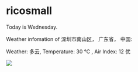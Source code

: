 # ricosmall

Today is Wednesday.

Weather infomation of 深圳市南山区， 广东省， 中国: 

Weather: 多云, Temperature: 30 ℃ , Air Index: 12 优

<img src="https://github-readme-stats.vercel.app/api?username=ricosmall&show_icons=true" />
